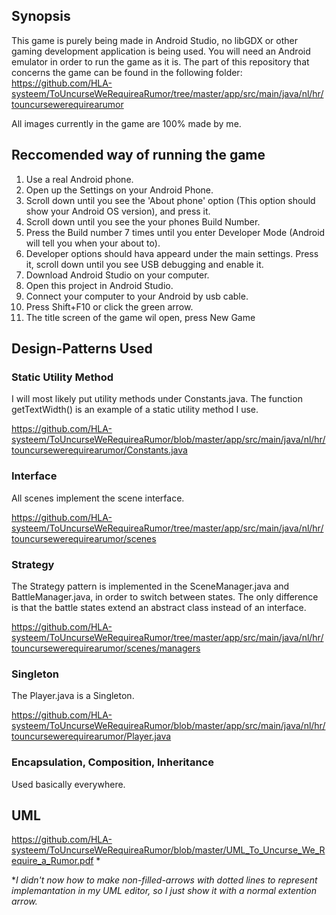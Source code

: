## Synopsis
This game is purely  being made in Android Studio, no libGDX or other gaming development application is being used. 
You will need an Android emulator in order to run the game as it is.
The part of this repository that concerns the game can be found in the following folder:
https://github.com/HLA-systeem/ToUncurseWeRequireaRumor/tree/master/app/src/main/java/nl/hr/touncursewerequirearumor

All images currently in the game are 100% made by me.

## Reccomended way of running the game
1. Use a real Android phone.
2. Open up the Settings on your Android Phone.
3. Scroll down until you see the 'About phone' option (This option should show your Android OS version), and press it.
4. Scroll down until you see the your phones Build Number.
5. Press the Build number 7 times until you enter Developer Mode (Android will tell you when your about to).
6. Developer options should hava appeard under the main settings. Press it, scroll down until you see USB debugging and enable it.
7. Download Android Studio on your computer.
8. Open this project in Android Studio.
9. Connect your computer to your Android by usb cable.
10. Press Shift+F10 or click the green arrow.
11. The title screen of the game wil open, press New Game

## Design-Patterns Used

### Static Utility Method

I will most likely put utility methods under Constants.java. The function getTextWidth() is an example of a static utility method I use.

https://github.com/HLA-systeem/ToUncurseWeRequireaRumor/blob/master/app/src/main/java/nl/hr/touncursewerequirearumor/Constants.java

### Interface
All scenes implement the scene interface.

https://github.com/HLA-systeem/ToUncurseWeRequireaRumor/tree/master/app/src/main/java/nl/hr/touncursewerequirearumor/scenes

### Strategy 
The Strategy pattern is implemented in the SceneManager.java and BattleManager.java, in order to switch between states. The only difference is that the battle states extend an abstract class instead of an interface. 

https://github.com/HLA-systeem/ToUncurseWeRequireaRumor/tree/master/app/src/main/java/nl/hr/touncursewerequirearumor/scenes/managers

### Singleton
The Player.java is a Singleton.

https://github.com/HLA-systeem/ToUncurseWeRequireaRumor/blob/master/app/src/main/java/nl/hr/touncursewerequirearumor/Player.java

### Encapsulation, Composition, Inheritance
Used basically everywhere.

## UML
https://github.com/HLA-systeem/ToUncurseWeRequireaRumor/blob/master/UML_To_Uncurse_We_Require_a_Rumor.pdf *

\**I didn't now how to make non-filled-arrows with dotted lines to represent implemantation in my UML editor, so I just show it with a normal extention arrow.*
